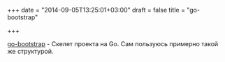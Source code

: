 +++
date = "2014-09-05T13:25:01+03:00"
draft = false
title = "go-bootstrap"

+++

<p><a href="https://github.com/wolfeidau/go-bootstrap">go-bootstrap</a>&nbsp;- Скелет проекта на Go. Сам пользуюсь примерно такой же структурой.&nbsp;</p>

